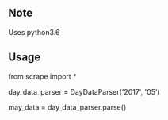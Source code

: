 ## Note
Uses python3.6

## Usage
from scrape import *

day_data_parser = DayDataParser('2017', '05')

may_data = day_data_parser.parse()

